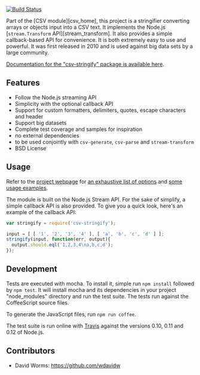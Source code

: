 [![Build Status](https://secure.travis-ci.org/wdavidw/node-csv-stringify.png)](http://travis-ci.org/wdavidw/node-csv-stringify)

Part of the [CSV module][csv_home], this project is a stringifier converting
arrays or objects input into a CSV text. It implements the Node.js
[`stream.Transform` API][stream_transform]. It also provides a simple
callback-based API for convenience. It is both extremely easy to use and
powerful. It was first released in 2010 and is used against big data sets by a
large community.

[Documentation for the "csv-stringify" package is available here][home].

## Features

*   Follow the Node.js streaming API
*   Simplicity with the optional callback API
*   Support for custom formatters, delimiters, quotes, escape characters and header
*   Support big datasets
*   Complete test coverage and samples for inspiration
*   no external dependencies
*   to be used conjointly with `csv-generate`, `csv-parse` and `stream-transform`
*   BSD License

Usage
-----

Refer to the [project webpage][home] for [an exhaustive list of options][home]
and [some usage examples][examples]. 

The module is built on the Node.js Stream API. For the sake of simplify, a
simple callback API is also provided. To give you a quick look, here's an
example of the callback API:

```javascript
var stringify = require('csv-stringify');

input = [ [ '1', '2', '3', '4' ], [ 'a', 'b', 'c', 'd' ] ];
stringify(input, function(err, output){
  output.should.eql('1,2,3,4\na,b,c,d');
});
```

Development
-----------

Tests are executed with mocha. To install it, simple run `npm install` 
followed by `npm test`. It will install mocha and its dependencies in your 
project "node_modules" directory and run the test suite. The tests run 
against the CoffeeScript source files.

To generate the JavaScript files, run `npm run coffee`.

The test suite is run online with [Travis][travis] against the versions 
0.10, 0.11 and 0.12 of Node.js.

Contributors
------------

*   David Worms: <https://github.com/wdavidw>

[home]: http://csv.adaltas.com/stringify/
[examples]: http://csv.adaltas.com/stringify/examples/
[csv]: https://github.com/wdavidw/node-csv
[travis]: https://travis-ci.org/#!/wdavidw/node-csv-stringify
